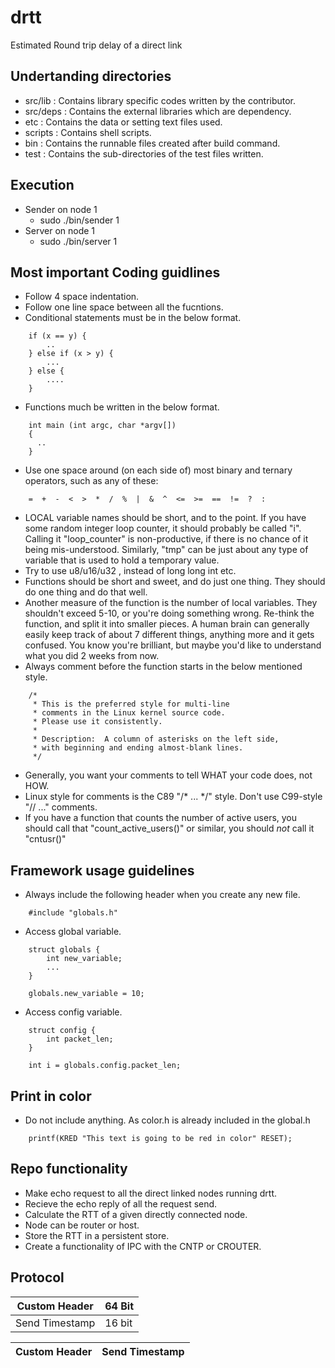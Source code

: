 drtt
====

Estimated Round trip delay of a direct link

Undertanding directories
------------------------
- src/lib : Contains library specific codes written by the contributor.
- src/deps : Contains the external libraries which are dependency.
- etc      : Contains the data or setting text files used.
- scripts  : Contains shell scripts.
- bin      : Contains the runnable files created after build command.
- test     : Contains the sub-directories of the test files written.

Execution
---------
- Sender on node 1
  - sudo ./bin/sender 1
- Server on node 1
  - sudo ./bin/server 1

Most important Coding guidlines
-------------------------------
- Follow 4 space indentation.
- Follow one line space between all the fucntions.
- Conditional statements must be in the below format.
```
    if (x == y) {
        ..
    } else if (x > y) {
        ...
    } else {
        ....
    }
```
- Functions much be written in the below format.
```
    int main (int argc, char *argv[])
    {
      ..
    }
```
- Use one space around (on each side of) most binary and ternary
  operators,
  such as any of these:
```
    =  +  -  <  >  *  /  %  |  &  ^  <=  >=  ==  !=  ?  :
```
- LOCAL variable names should be short, and to the point.  If you have
some random integer loop counter, it should probably be called "i".
Calling it "loop_counter" is non-productive, if there is no chance of it
being mis-understood.  Similarly, "tmp" can be just about any type of
variable that is used to hold a temporary value.
- Try to use  u8/u16/u32 , instead of long long int etc.
- Functions should be short and sweet, and do just one thing.  They
  should do one thing and do that well.
- Another measure of the function is the number of local variables.
  They shouldn't exceed 5-10, or you're doing something wrong.  Re-think the
  function, and split it into smaller pieces.  A human brain can
  generally easily keep track of about 7 different things, anything more
  and it gets confused.  You know you're brilliant, but maybe you'd like
  to understand what you did 2 weeks from now.
- Always comment before the function starts in the below mentioned style.
```
    /*
     * This is the preferred style for multi-line
     * comments in the Linux kernel source code.
     * Please use it consistently.
     *
     * Description:  A column of asterisks on the left side,
     * with beginning and ending almost-blank lines.
     */
```
- Generally, you want your comments to tell WHAT your code does, not
  HOW.
- Linux style for comments is the C89 "/* ... */" style.
Don't use C99-style "// ..." comments.
-  If you have a function
that counts the number of active users, you should call that
"count_active_users()" or similar, you should _not_ call it "cntusr()"

Framework usage guidelines
---------------------------
- Always include the following header when you create any new file.
```
    #include "globals.h"
```
- Access global variable.
```
    struct globals {
        int new_variable;
        ...
    }

    globals.new_variable = 10;
```
- Access config variable.
```
    struct config {
        int packet_len;
    }

    int i = globals.config.packet_len;
```

Print in color
--------------
- Do not include anything. As color.h is already included in the
  global.h
```
    printf(KRED "This text is going to be red in color" RESET);
```


Repo functionality
------------------
- Make echo request to all the direct linked nodes running drtt.
- Recieve the echo reply of all the request send.
- Calculate the RTT of a given directly connected node.
- Node can be router or host.
- Store the RTT in a persistent store.
- Create a functionality of IPC with the CNTP or CROUTER.

Protocol
--------
| Custom Header  | 64 Bit |
| ------------- | -------------- |
| Send Timestamp | 16 bit |

| Custom Header | Send Timestamp |
| ------------- | -------------- |

